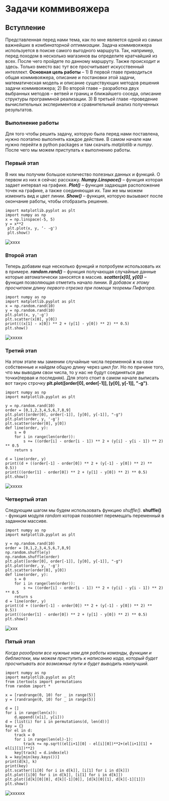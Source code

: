 # Задачи коммивояжера
## Вступление
Представленная перед нами тема, как по мне является одной из самых важнейших в *комбинаторной оптимизации*. Задача коммивояжера используется в поиске самого выгодного маршрута. Так, например, перед походом в несколько магазинов вы определите кратчайший из всех. После чего пройдете по данному маршруту. Также происходит и здесь. Только вместо вас тут все просчитывает искусственный интеллект.
**Основная цель работы** – 1) В первой главе приводиться общая коммивояжера, описание и постановки этой задачи, математическая модель и описание существующих методов решения задачи коммивояжера;
2) Во второй главе – разработка двух выбранных методов – ветвей и
границ и ближайшего соседа, описание структуры программной реализации.
3) В третьей главе –проведение вычислительных экспериментов и
сравнительный анализ полученных результатов.
### Выполнение работы
Для того чтобы решить задачу, которую была перед нами поставлена, нужно поэтапно выполнять каждое действие. В самом начале нам нужно перейти в python packages и там скачать *matplotlib* и *numpy*. После чего мы можем приступать к выполнению работы.
### Первый этап
В них мы получим большое количество полезных данных и функций. О первом из них я сейчас расскажу.
***Numpy.Linspace()*** – функция которая задает интервал на графике. 
***Plot()*** – функция задающая расположение точек на графике, а также соединяющая их. Там же мы можем изменить вид и цвет линии.
***Show()*** – функция, которую вызывают после окончание работы, чтобы отобразить решение.
```
import matplotlib.pyplot as plt 
import numpy as np 
x = np.linspace(-5, 5) 
y = x**2
 plt.plot(x, y, ‘- -g')
 plt.show()
```

![xxxx](/img/Figure2.png)
### Второй этап
Теперь добавим еще несколько функций и попробуем использовать их в примере.
***random.rand()*** – функция получающая случайные данные которые автоматически заносятся в массив.
***scatter(x[0], y[0])*** – функция позволяющая отметить начало линии.
*В добавок к этому просчитаем длину первого отрезка при помощи теоремы Пифагора.*
```
import numpy as np
import matplotlib.pyplot as plt
x = np.random.rand(10)
y = np.random.rand(10)
plt.plot(x, y,'-g')
plt.scatter(x[0], y[0])
print(((x[1] - x[0]) ** 2 + (y[1] - y[0]) ** 2) ** 0.5)
plt.show()
```

![xxxxx](/img/Figure3.png)
### Третий этап
На этом этапе мы заменим случайные числа переменной **x** на свои собственные и найдем общую длину через цикл *for*. Но по причине того, что мы выводим свои числа, то у нас не будут соединяться две точки(первая и последняя).
Для этого стоит в самом начале выписать вот такую строчку **plt.plot([order[0], order[-1]], [y[0], y[-1]], "-g")**.
```
import numpy as np
import matplotlib.pyplot as plt

y = np.random.rand(10)
order = [0,1,2,3,4,5,6,7,8,9]
plt.plot([order[0], order[-1]], [y[0], y[-1]], "-g")
plt.plot(order, y, '-g')
plt.scatter(order[0], y[0])
def line(order, y):
    s = 0
    for i in range(len(order)):
        s += ((order[i] - order[i - 1]) ** 2 + (y[i] - y[i - 1]) ** 2) ** 0.5
    return s

d = line(order, y)
print((d + ((order[-1] - order[0]) ** 2 + (y[-1] - y[0]) ** 2) ** 0.5))
print(((order[1] - order[0]) ** 2 + (y[1] - y[0]) ** 2) ** 0.5)
plt.show()
```

![xxxxx](/img/Figure4.png)
### Четвертый этап
Следующим шагом мы будем использовать функцию *shuffle()*.
**shuffle()** - функция модуля *random* которая позволяет перемещать переменный в заданном массиве.
```
import numpy as np
import matplotlib.pyplot as plt

y = np.random.rand(10)
order = [0,1,2,3,4,5,6,7,8,9]
np.random.shuffle(y)
np.random.shuffle(order)
plt.plot([order[0], order[-1]], [y[0], y[-1]], "-g")
plt.plot(order, y, '-g')
plt.scatter(order[0], y[0])
def line(order, y):
    s = 0
    for i in range(len(order)):
        s += ((order[i] - order[i - 1]) ** 2 + (y[i] - y[i - 1]) ** 2) ** 0.5
    return s
d = line(order, y)
print((d + ((order[-1] - order[0]) ** 2 + (y[-1] - y[0]) ** 2) ** 0.5))
print(((order[1] - order[0]) ** 2 + (y[1] - y[0]) ** 2) ** 0.5)
plt.show()
```


![xxx](/img/Figure1.png)
### Пятый этап
*Когда разобрали все нужные нам для работы команды, функции и библиотеки, мы можем приступить к написанию кода, который будет просчитывать все возможные пути и будет выводить наилучший.*
```
import numpy as np
import matplotlib.pyplot as plt
from itertools import permutations
from random import *

x = [randrange(0, 10) for _ in range(5)]
y = [randrange(0, 10) for _ in range(5)]

d = []
for i in range(len(x)):
    d.append((x[i], y[i]))
d = [list(i) for i in permutations(d, len(d))]
key = {}
for el in d:
    track = 0
    for i in range(len(el)-1):
        track += np.sqrt((el[i+1][0] - el[i][0])**2+(el[i+1][1] + el[i][1])**2)
    key[track] = d.index(el)
k = key[min(key.keys())]
print(d[k], k)
print(key)
plt.scatter([i[0] for i in d[k]], [i[1] for i in d[k]])
plt.plot([i[0] for i in d[k]], [i[1] for i in d[k]])
plt.plot([d[k][0][0], d[k][-1][0]], [d[k][0][1], d[k][-1][1]])
plt.show()
```
![xxxxxx](/img/Figure5.png)